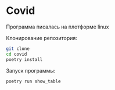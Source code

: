# Covid 

Программа писалась на плотформе linux

Клонирование репозитория:
```bash
git clone
cd covid
poetry install
```

Запуск программы:
```bash
poetry run show_table
```